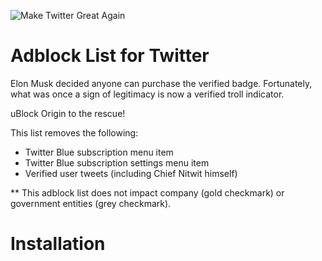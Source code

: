 ![Make Twitter Great Again](https://github.com/mitomenai/MakeTwitterGreatAgain/blob/main/logo.png?raw=true)

# Adblock List for Twitter

Elon Musk decided anyone can purchase the verified badge. Fortunately, what was once a sign of legitimacy is now a verified troll indicator. 

uBlock Origin to the rescue!

This list removes the following:
* Twitter Blue subscription menu item
* Twitter Blue subscription settings menu item
* Verified user tweets (including Chief Nitwit himself)

** This adblock list does not impact company (gold checkmark) or government entities (grey checkmark).
   
# Installation
